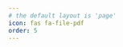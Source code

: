 ```yaml
---
# the default layout is 'page'
icon: fas fa-file-pdf
order: 5
---
```


<object data="https://cdn.vkie.pro/resume1.pdf" width="800" height="1000" type='application/pdf'></object>
